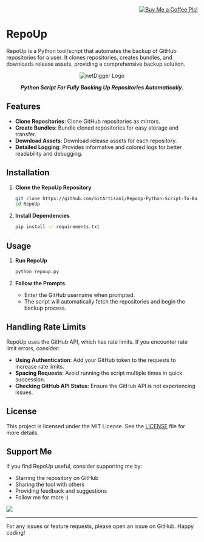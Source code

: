 <div align="right">
    <a href="https://www.buymeacoffee.com/bitArtisan">
        <img src="https://img.shields.io/badge/Buy_me_a_coffee-FFDD00?style=flat-square&logo=buy-me-a-coffee&logoColor=black" alt="Buy Me a Coffee Pls!" />
    </a>
</div>

# RepoUp

RepoUp is a Python tool/script that automates the backup of GitHub repositories for a user. It clones repositories, creates bundles, and downloads release assets, providing a comprehensive backup solution.

<div align="center">
  <img src="https://github.com/user-attachments/assets/f02f5dd8-b411-4bd5-b3a2-0a335d771fb0" alt="netDigger Logo" />
  <p><strong><em>Python Script For Fully Backing Up Repositories Automatically.</em></strong></p>
</div>


## Features

- **Clone Repositories**: Clone GitHub repositories as mirrors.
- **Create Bundles**: Bundle cloned repositories for easy storage and transfer.
- **Download Assets**: Download release assets for each repository.
- **Detailed Logging**: Provides informative and colored logs for better readability and debugging.

## Installation

1. **Clone the RepoUp Repository**
    ```bash
    git clone https://github.com/bitArtisan1/RepoUp-Python-Script-To-Backup-Repositories.git
    cd RepoUp
    ```

2. **Install Dependencies**
    ```bash
    pip install -r requirements.txt
    ```

## Usage

1. **Run RepoUp**
    ```bash
    python repoup.py
    ```

2. **Follow the Prompts**
    - Enter the GitHub username when prompted.
    - The script will automatically fetch the repositories and begin the backup process.

## Handling Rate Limits

RepoUp uses the GitHub API, which has rate limits. If you encounter rate limit errors, consider:

- **Using Authentication**: Add your GitHub token to the requests to increase rate limits.
- **Spacing Requests**: Avoid running the script multiple times in quick succession.
- **Checking GitHub API Status**: Ensure the GitHub API is not experiencing issues.

## License

This project is licensed under the MIT License. See the [LICENSE](LICENSE) file for more details.

## Support Me
If you find RepoUp useful, consider supporting me by:

- Starring the repository on GitHub
- Sharing the tool with others
- Providing feedback and suggestions
- Follow me for more :)

<a href="https://www.buymeacoffee.com/bitArtisan"><img src="https://img.buymeacoffee.com/button-api/?text=Buy me a coffee&emoji=&slug=bitArtisan&button_colour=CBC3E3&font_colour=000000&font_family=Cookie&outline_colour=000000&coffee_colour=ffffff" /></a>
    
---
For any issues or feature requests, please open an issue on GitHub. Happy coding!
